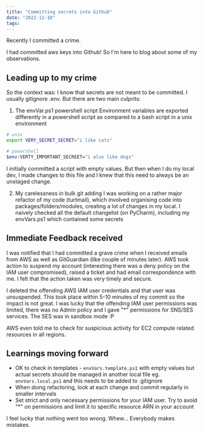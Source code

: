 ```yaml
---
title: "Committing secrets into Github"
date: "2022-12-10"
tags:
---
```


Recently I committed a crime.

I had committed aws keys into Github! So I'm here to blog about some of my observations.
<!-- excerpt -->

## Leading up to my crime
So the context was: I know that secrets are not meant to be committed. I usually gitignore .env. But there are two main culprits:
1. The envVar.ps1 powershell script
Environment variables are exported differently in a powershell script as compared to a bash script in a unix environment
```bash
# unix
export VERY_SECRET_SECRET="i like cats"

# powershell
$env:VERTY_IMPORTANT_SECREET="i also like dogs"
```
I initially committed a script with empty values. But then when I do my local dev, I made changes to this file and I knew that this need to always be an unstaged change.

2. My carelessness in bulk git adding
I was working on a rather major refactor of my code (turtmail), which involved organising code into packages/folders/modules, creating a lot of changes in my local. I naively checked all the default changelist (on PyCharm), including my envVars.ps1 which contained some secrets

## Immediate Feedback received
I was notified that I had committed a grave crime when I received emails from AWS as well as GitGuardian (like couple of minutes later). AWS took action to suspend my account (interesting there was a deny policy on the IAM user compromised), raised a ticket and had email correspondence with me. I felt that the action taken was very timely and secure.

I deleted the offending AWS IAM user credentials and that user was unsuspended. This took place within 5-10 minutes of my commit so the impact is not great. I was lucky that the offending IAM user permissions was limited, there was no Admin policy and I gave "*" permissions for SNS/SES services. The SES was in sandbox mode :P  

AWS even told me to check for suspicious activity for EC2 compute related resources in all regions.

## Learnings moving forward
- OK to check in templates - `envVars.template.ps1` with empty values but actual secrets should be managed in another local file eg. `envVars.local.ps1` and this needs to be added to .gitignore
- When doing refactoring, look at each change and commit regularly in smaller intervals
- Set strict and only necessary permissions for your IAM user. Try to avoid "*" on permissions and limit it to specific resource ARN in your account

I feel lucky that nothing went too wrong. Whew... Everybody makes mistakes.